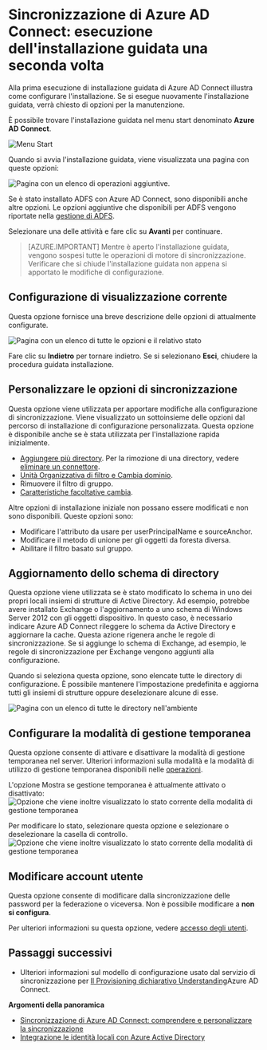 <properties
    pageTitle="Sincronizzazione di Azure AD Connect: esecuzione dell'installazione guidata una seconda volta | Microsoft Azure"
    description="Viene illustrata la procedura guidata installazione la seconda volta che si esegue."
    keywords="Installazione guidata di Azure AD Connect consente di configurare le impostazioni di manutenzione la seconda volta che si esegue"
    services="active-directory"
    documentationCenter=""
    authors="andkjell"
    manager="femila"
    editor=""/>

<tags
    ms.service="active-directory"
    ms.workload="identity"
    ms.tgt_pltfrm="na"
    ms.devlang="na"
    ms.topic="article"
    ms.date="08/31/2016"
    ms.author="billmath"/>


# <a name="azure-ad-connect-sync-running-the-installation-wizard-a-second-time"></a>Sincronizzazione di Azure AD Connect: esecuzione dell'installazione guidata una seconda volta
Alla prima esecuzione di installazione guidata di Azure AD Connect illustra come configurare l'installazione. Se si esegue nuovamente l'installazione guidata, verrà chiesto di opzioni per la manutenzione.

È possibile trovare l'installazione guidata nel menu start denominato **Azure AD Connect**.

![Menu Start](./media/active-directory-aadconnectsync-installation-wizard/startmenu.png)

Quando si avvia l'installazione guidata, viene visualizzata una pagina con queste opzioni:

![Pagina con un elenco di operazioni aggiuntive.](./media/active-directory-aadconnectsync-installation-wizard/additionaltasks.png)

Se è stato installato ADFS con Azure AD Connect, sono disponibili anche altre opzioni. Le opzioni aggiuntive che disponibili per ADFS vengono riportate nella [gestione di ADFS](active-directory-aadconnect-federation-management.md#ad-fs-management).

Selezionare una delle attività e fare clic su **Avanti** per continuare.

> [AZURE.IMPORTANT] Mentre è aperto l'installazione guidata, vengono sospesi tutte le operazioni di motore di sincronizzazione. Verificare che si chiude l'installazione guidata non appena si apportato le modifiche di configurazione.

## <a name="view-current-configuration"></a>Configurazione di visualizzazione corrente
Questa opzione fornisce una breve descrizione delle opzioni di attualmente configurate.

![Pagina con un elenco di tutte le opzioni e il relativo stato](./media/active-directory-aadconnectsync-installation-wizard/viewconfig.png)

Fare clic su **Indietro** per tornare indietro. Se si selezionano **Esci**, chiudere la procedura guidata installazione.

## <a name="customize-synchronization-options"></a>Personalizzare le opzioni di sincronizzazione
Questa opzione viene utilizzata per apportare modifiche alla configurazione di sincronizzazione. Viene visualizzato un sottoinsieme delle opzioni dal percorso di installazione di configurazione personalizzata. Questa opzione è disponibile anche se è stata utilizzata per l'installazione rapida inizialmente.

- [Aggiungere più directory](active-directory-aadconnect-get-started-custom.md#connect-your-directories). Per la rimozione di una directory, vedere [eliminare un connettore](active-directory-aadconnectsync-service-manager-ui-connectors.md#delete).
- [Unità Organizzativa di filtro e Cambia dominio](active-directory-aadconnect-get-started-custom.md#domain-and-ou-filtering).
- Rimuovere il filtro di gruppo.
- [Caratteristiche facoltative cambia](active-directory-aadconnect-get-started-custom.md#optional-features).

Altre opzioni di installazione iniziale non possano essere modificati e non sono disponibili. Queste opzioni sono:

- Modificare l'attributo da usare per userPrincipalName e sourceAnchor.
- Modificare il metodo di unione per gli oggetti da foresta diversa.
- Abilitare il filtro basato sul gruppo.

## <a name="refresh-directory-schema"></a>Aggiornamento dello schema di directory
Questa opzione viene utilizzata se è stato modificato lo schema in uno dei propri locali insiemi di strutture di Active Directory. Ad esempio, potrebbe avere installato Exchange o l'aggiornamento a uno schema di Windows Server 2012 con gli oggetti dispositivo. In questo caso, è necessario indicare Azure AD Connect rileggere lo schema da Active Directory e aggiornare la cache. Questa azione rigenera anche le regole di sincronizzazione. Se si aggiunge lo schema di Exchange, ad esempio, le regole di sincronizzazione per Exchange vengono aggiunti alla configurazione.

Quando si seleziona questa opzione, sono elencate tutte le directory di configurazione. È possibile mantenere l'impostazione predefinita e aggiorna tutti gli insiemi di strutture oppure deselezionare alcune di esse.

![Pagina con un elenco di tutte le directory nell'ambiente](./media/active-directory-aadconnectsync-installation-wizard/refreshschema.png)

## <a name="configure-staging-mode"></a>Configurare la modalità di gestione temporanea
Questa opzione consente di attivare e disattivare la modalità di gestione temporanea nel server. Ulteriori informazioni sulla modalità e la modalità di utilizzo di gestione temporanea disponibili nelle [operazioni](active-directory-aadconnectsync-operations.md#staging-mode).

L'opzione Mostra se gestione temporanea è attualmente attivato o disattivato:  
![Opzione che viene inoltre visualizzato lo stato corrente della modalità di gestione temporanea](./media/active-directory-aadconnectsync-installation-wizard/stagingmodecurrentstate.png)

Per modificare lo stato, selezionare questa opzione e selezionare o deselezionare la casella di controllo.  
![Opzione che viene inoltre visualizzato lo stato corrente della modalità di gestione temporanea](./media/active-directory-aadconnectsync-installation-wizard/stagingmodeenable.png)

## <a name="change-user-sign-in"></a>Modificare account utente
Questa opzione consente di modificare dalla sincronizzazione delle password per la federazione o viceversa. Non è possibile modificare a **non si configura**.

Per ulteriori informazioni su questa opzione, vedere [accesso degli utenti](active-directory-aadconnect-user-signin.md#changing-user-sign-in-method).

## <a name="next-steps"></a>Passaggi successivi

- Ulteriori informazioni sul modello di configurazione usato dal servizio di sincronizzazione per [Il Provisioning dichiarativo Understanding](active-directory-aadconnectsync-understanding-declarative-provisioning.md)Azure AD Connect.

**Argomenti della panoramica**

- [Sincronizzazione di Azure AD Connect: comprendere e personalizzare la sincronizzazione](active-directory-aadconnectsync-whatis.md)
- [Integrazione le identità locali con Azure Active Directory](active-directory-aadconnect.md)
